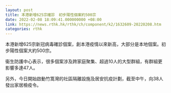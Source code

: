 ```yaml
---
layout: post
title: 本港新增625宗確診　初步陽性個案約500宗
date: 2022-02-08 18:09:41.000000000 +08:00
link: https://news.rthk.hk/rthk/ch/component/k2/1632609-20220208.htm
categories: rthk
---
```


本港新增625宗新冠病毒確診個案，創本港疫情以來新高，大部分是本地個案。初步陽性個案大約500宗。

衞生防護中心表示，很多個案涉及跨家庭聚集、超過10人的大型群組，有群組更影響多達47人。

另外，今日開始啟動竹篙灣的社區隔離設施及居安抗疫計劃，截至中午，向38人發出家居檢疫令。
